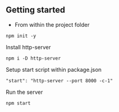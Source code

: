 ## Getting started

-   From within the project folder

```
npm init -y
```

Install http-server

```
npm i -D http-server
```

Setup start script within package.json

```
"start": "http-server --port 8000 -c-1"
```

Run the server

```
npm start
```
